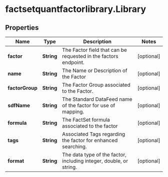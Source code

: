 # factsetquantfactorlibrary.Library

## Properties

Name | Type | Description | Notes
------------ | ------------- | ------------- | -------------
**factor** | **String** | The Factor field that can be requested in the factors endpoint. | [optional] 
**name** | **String** | The Name or Description of the Factor | [optional] 
**factorGroup** | **String** | The Factor Group associated to the Factor. | [optional] 
**sdfName** | **String** | The Standard DataFeed name of the factor for use of mapping. | [optional] 
**formula** | **String** | The FactSet formula associated to the factor | [optional] 
**tags** | **String** | Associated Tags regarding the factor for enhanced searching. | [optional] 
**format** | **String** | The data type of the factor, including integer, double, or string. | [optional] 


